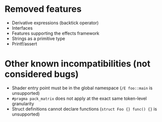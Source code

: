 # Removed features
- Derivative expressions (backtick operator)
- Interfaces
- Features supporting the effects framework
- Strings as a primitive type
- Printf/assert

# Other known incompatibilities (not considered bugs)
- Shader entry point must be in the global namespace (`/E foo::main` is unsupported)
- `#pragma pack_matrix` does not apply at the exact same token-level granularity
- Struct definitions cannot declare functions (`struct Foo {} func() {}` is unsupported)
